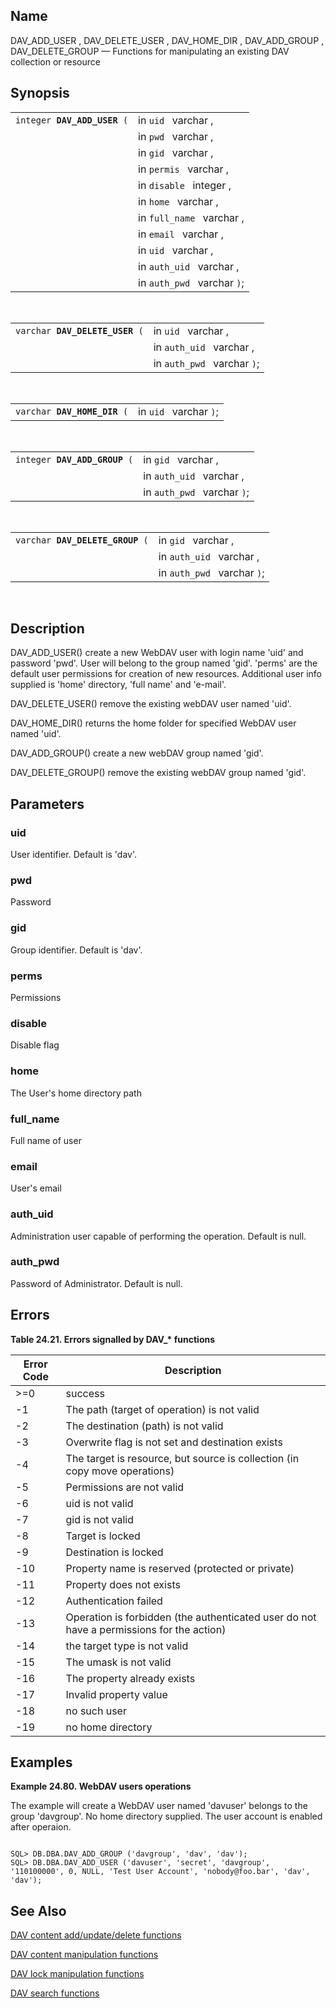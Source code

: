 <div>

<div>

</div>

<div>

## Name

DAV_ADD_USER , DAV_DELETE_USER , DAV_HOME_DIR , DAV_ADD_GROUP ,
DAV_DELETE_GROUP — Functions for manipulating an existing DAV collection
or resource

</div>

<div>

## Synopsis

<div>

|                                  |                             |
|----------------------------------|-----------------------------|
| `integer `**`DAV_ADD_USER`**` (` | in `uid ` varchar ,         |
|                                  | in `pwd ` varchar ,         |
|                                  | in `gid ` varchar ,         |
|                                  | in `permis ` varchar ,      |
|                                  | in `disable ` integer ,     |
|                                  | in `home ` varchar ,        |
|                                  | in `full_name ` varchar ,   |
|                                  | in `email ` varchar ,       |
|                                  | in `uid ` varchar ,         |
|                                  | in `auth_uid ` varchar ,    |
|                                  | in `auth_pwd ` varchar `)`; |

<div>

 

</div>

</div>

<div>

|                                     |                             |
|-------------------------------------|-----------------------------|
| `varchar `**`DAV_DELETE_USER`**` (` | in `uid ` varchar ,         |
|                                     | in `auth_uid ` varchar ,    |
|                                     | in `auth_pwd ` varchar `)`; |

<div>

 

</div>

</div>

<div>

|                                  |                        |
|----------------------------------|------------------------|
| `varchar `**`DAV_HOME_DIR`**` (` | in `uid ` varchar `)`; |

<div>

 

</div>

</div>

<div>

|                                   |                             |
|-----------------------------------|-----------------------------|
| `integer `**`DAV_ADD_GROUP`**` (` | in `gid ` varchar ,         |
|                                   | in `auth_uid ` varchar ,    |
|                                   | in `auth_pwd ` varchar `)`; |

<div>

 

</div>

</div>

<div>

|                                      |                             |
|--------------------------------------|-----------------------------|
| `varchar `**`DAV_DELETE_GROUP`**` (` | in `gid ` varchar ,         |
|                                      | in `auth_uid ` varchar ,    |
|                                      | in `auth_pwd ` varchar `)`; |

<div>

 

</div>

</div>

</div>

<div>

## Description

DAV_ADD_USER() create a new WebDAV user with login name 'uid' and
password 'pwd'. User will belong to the group named 'gid'. 'perms' are
the default user permissions for creation of new resources. Additional
user info supplied is 'home' directory, 'full name' and 'e-mail'.

DAV_DELETE_USER() remove the existing webDAV user named 'uid'.

DAV_HOME_DIR() returns the home folder for specified WebDAV user named
'uid'.

DAV_ADD_GROUP() create a new webDAV group named 'gid'.

DAV_DELETE_GROUP() remove the existing webDAV group named 'gid'.

</div>

<div>

## Parameters

<div>

### uid

User identifier. Default is 'dav'.

</div>

<div>

### pwd

Password

</div>

<div>

### gid

Group identifier. Default is 'dav'.

</div>

<div>

### perms

Permissions

</div>

<div>

### disable

Disable flag

</div>

<div>

### home

The User's home directory path

</div>

<div>

### full_name

Full name of user

</div>

<div>

### email

User's email

</div>

<div>

### auth_uid

Administration user capable of performing the operation. Default is
null.

</div>

<div>

### auth_pwd

Password of Administrator. Default is null.

</div>

</div>

<div>

## Errors

<div>

**Table 24.21. Errors signalled by DAV\_\* functions**

<div>

| Error Code                           | Description                                                                                                              |
|--------------------------------------|--------------------------------------------------------------------------------------------------------------------------|
| <span class="errorcode">\>=0 </span> | <span class="errortext">success </span>                                                                                  |
| <span class="errorcode">-1 </span>   | <span class="errortext">The path (target of operation) is not valid </span>                                              |
| <span class="errorcode">-2 </span>   | <span class="errortext">The destination (path) is not valid </span>                                                      |
| <span class="errorcode">-3 </span>   | <span class="errortext">Overwrite flag is not set and destination exists </span>                                         |
| <span class="errorcode">-4 </span>   | <span class="errortext">The target is resource, but source is collection (in copy move operations) </span>               |
| <span class="errorcode">-5 </span>   | <span class="errortext">Permissions are not valid </span>                                                                |
| <span class="errorcode">-6 </span>   | <span class="errortext">uid is not valid </span>                                                                         |
| <span class="errorcode">-7 </span>   | <span class="errortext">gid is not valid </span>                                                                         |
| <span class="errorcode">-8 </span>   | <span class="errortext">Target is locked </span>                                                                         |
| <span class="errorcode">-9 </span>   | <span class="errortext">Destination is locked </span>                                                                    |
| <span class="errorcode">-10 </span>  | <span class="errortext">Property name is reserved (protected or private) </span>                                         |
| <span class="errorcode">-11 </span>  | <span class="errortext">Property does not exists </span>                                                                 |
| <span class="errorcode">-12 </span>  | <span class="errortext">Authentication failed </span>                                                                    |
| <span class="errorcode">-13 </span>  | <span class="errortext">Operation is forbidden (the authenticated user do not have a permissions for the action) </span> |
| <span class="errorcode">-14 </span>  | <span class="errortext">the target type is not valid </span>                                                             |
| <span class="errorcode">-15 </span>  | <span class="errortext">The umask is not valid </span>                                                                   |
| <span class="errorcode">-16 </span>  | <span class="errortext">The property already exists </span>                                                              |
| <span class="errorcode">-17 </span>  | <span class="errortext">Invalid property value </span>                                                                   |
| <span class="errorcode">-18 </span>  | <span class="errortext">no such user </span>                                                                             |
| <span class="errorcode">-19 </span>  | <span class="errortext">no home directory </span>                                                                        |

</div>

</div>

  

</div>

<div>

## Examples

<div>

**Example 24.80. WebDAV users operations**

<div>

The example will create a WebDAV user named 'davuser' belongs to the
group 'davgroup'. No home directory supplied. The user account is
enabled after operaion.

``` screen

SQL> DB.DBA.DAV_ADD_GROUP ('davgroup', 'dav', 'dav');
SQL> DB.DBA.DAV_ADD_USER ('davuser', 'secret', 'davgroup', '110100000', 0, NULL, 'Test User Account', 'nobody@foo.bar', 'dav', 'dav');
```

</div>

</div>

  

</div>

<div>

## See Also

<a href="fn_dav_api_add.html" class="link"
title="DAV add &amp; update functions">DAV content add/update/delete
functions</a>

<a href="fn_dav_api_change.html" class="link"
title="DAV manipulation functions">DAV content manipulation
functions</a>

<a href="fn_dav_api_lock.html" class="link"
title="DAV lock manipulation functions">DAV lock manipulation
functions</a>

<a href="fn_dav_api_search.html" class="link"
title="DAV search functions">DAV search functions</a>

</div>

</div>
